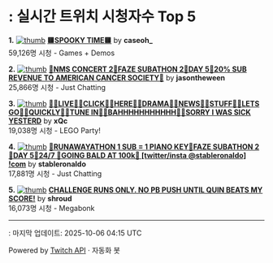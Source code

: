 # : 실시간 트위치 시청자수 Top 5

**1.** [![thumb](https://static-cdn.jtvnw.net/previews-ttv/live_user_caseoh_-320x180.jpg)](https://twitch.tv/caseoh_)
**[🟨SPOOKY TIME🟨](https://twitch.tv/caseoh_)** by **caseoh_**<br>59,126명 시청  - Games + Demos

**2.** [![thumb](https://static-cdn.jtvnw.net/previews-ttv/live_user_jasontheween-320x180.jpg)](https://twitch.tv/jasontheween)
**[🔴NMS CONCERT 2🔴FAZE SUBATHON 2🔴DAY 5🔴20% SUB REVENUE TO AMERICAN CANCER SOCIETY🔴](https://twitch.tv/jasontheween)** by **jasontheween**<br>25,866명 시청  - Just Chatting

**3.** [![thumb](https://static-cdn.jtvnw.net/previews-ttv/live_user_xqc-320x180.jpg)](https://twitch.tv/xQc)
**[🦸‍♂️LIVE🦸‍♂️CLICK🦸‍♂️HERE🦸‍♂️DRAMA🦸‍♂️NEWS🦸‍♂️STUFF🦸‍♂️LETS GO🦸‍♂️QUICKLY🦸‍♂️TUNE IN🦸‍♂️BAHHHHHHHHHHH🦸‍♂️SORRY I WAS SICK YESTERD](https://twitch.tv/xQc)** by **xQc**<br>19,038명 시청  - LEGO Party!

**4.** [![thumb](https://static-cdn.jtvnw.net/previews-ttv/live_user_stableronaldo-320x180.jpg)](https://twitch.tv/stableronaldo)
**[🦑RUNAWAYATHON 1 SUB = 1 PIANO KEY🦑FAZE SUBATHON 2 🦑DAY 5🦑24/7 🦑GOING BALD AT 100k🦑 [twitter/insta @stableronaldo] !com](https://twitch.tv/stableronaldo)** by **stableronaldo**<br>17,881명 시청  - Just Chatting

**5.** [![thumb](https://static-cdn.jtvnw.net/previews-ttv/live_user_shroud-320x180.jpg)](https://twitch.tv/shroud)
**[CHALLENGE RUNS ONLY. NO PB PUSH UNTIL QUIN BEATS MY SCORE!](https://twitch.tv/shroud)** by **shroud**<br>16,073명 시청  - Megabonk


---
: 마지막 업데이트: 2025-10-06 04:15 UTC

Powered by [Twitch API](https://dev.twitch.tv/docs/api/reference) · 자동화 봇